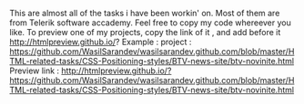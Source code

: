This are almost all of the tasks i have been workin' on. Most of them are from Telerik software accademy.
Feel free to copy my code whereever you like.
To preview one of my projects, copy the link of it , and add before it http://htmlpreview.github.io/?
Example : project : https://github.com/WasilSarandev/wasilsarandev.github.com/blob/master/HTML-related-tasks/CSS-Positioning-styles/BTV-news-site/btv-novinite.html
Preview link : http://htmlpreview.github.io/?https://github.com/WasilSarandev/wasilsarandev.github.com/blob/master/HTML-related-tasks/CSS-Positioning-styles/BTV-news-site/btv-novinite.html
